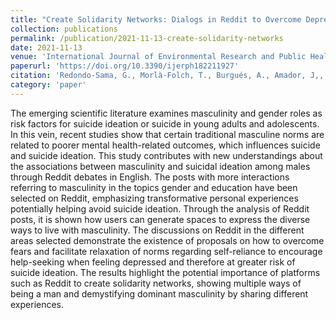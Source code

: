 ```yaml
---
title: "Create Solidarity Networks: Dialogs in Reddit to Overcome Depression and Suicidal Ideation among Males"
collection: publications
permalink: /publication/2021-11-13-create-solidarity-networks
date: 2021-11-13
venue: 'International Journal of Environmental Research and Public Health'
paperurl: 'https://doi.org/10.3390/ijerph182211927'
citation: 'Redondo-Sama, G., Morlà-Folch, T., Burgués, A., Amador, J,, & Magaraggia,S. (2021). Create Solidarity Networks: Dialogs in Reddit to Overcome Depression and Suicidal Ideation among Males. International Journal of Environmental Research and Public Health, 18(22), 11927.'
category: 'paper'
---
```


The emerging scientific literature examines masculinity and gender roles as risk factors for suicide ideation or suicide in young adults and adolescents. In this vein, recent studies show that certain traditional masculine norms are related to poorer mental health-related outcomes, which influences suicide and suicide ideation. This study contributes with new understandings about the associations between masculinity and suicidal ideation among males through Reddit debates in English. The posts with more interactions referring to masculinity in the topics gender and education have been selected on Reddit, emphasizing transformative personal experiences potentially helping avoid suicide ideation. Through the analysis of Reddit posts, it is shown how users can generate spaces to express the diverse ways to live with masculinity. The discussions on Reddit in the different areas selected demonstrate the existence of proposals on how to overcome fears and facilitate relaxation of norms regarding self-reliance to encourage help-seeking when feeling depressed and therefore at greater risk of suicide ideation. The results highlight the potential importance of platforms such as Reddit to create solidarity networks, showing multiple ways of being a man and demystifying dominant masculinity by sharing different experiences.
